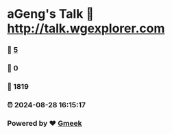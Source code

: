 # aGeng's Talk :link: http://talk.wgexplorer.com 
### :page_facing_up: [5](http://talk.wgexplorer.com/tag.html) 
### :speech_balloon: 0 
### :hibiscus: 1819 
### :alarm_clock: 2024-08-28 16:15:17 
### Powered by :heart: [Gmeek](https://github.com/Meekdai/Gmeek)
